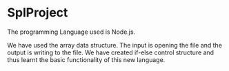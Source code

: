 # SplProject

The programming Language used is Node.js.

We have used the array data structure. The input is opening the file and the output is writing to the file. We have created if-else control structure and thus learnt the basic functionality of this new language.
